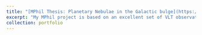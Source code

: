 ```yaml
---
title: "[MPhil Thesis: Planetary Nebulae in the Galactic bulge](https://sytan177.github.io/docs/HKU_Master_Thesis___TAN__Shuyu-Final.pdf)"
excerpt: "My MPhil project is based on an excellent set of VLT observations of 136 planetary nebulae (PNe) located in the Galactic bulge. These observations include PNe with catalogued angular sizes ranging from 2 to 10 arcseconds. The figure below illustrates their distribution across the Galaxy, with objects that have been imaged by _HST_ marked by orange scatter. <br/><img src='/images/obs_dist.png'>"
collection: portfolio
---
```

